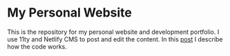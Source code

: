 # My Personal Website
This is the repository for my personal website and development portfolio.
I use 11ty and Netlify CMS to post and edit the content. In this [post](https://waberski.io/portfolio/how-this-website-was-made-using-11ty-netlify-cms-scss-and-github/) I describe how the code works.
